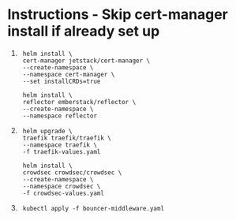 # Instructions - Skip cert-manager install if already set up
1. ```
    helm install \
    cert-manager jetstack/cert-manager \
    --create-namespace \
    --namespace cert-manager \
    --set installCRDs=true

    helm install \
    reflector emberstack/reflector \
    --create-namespace \
    --namespace reflector
    ```
2. ```
    helm upgrade \
    traefik traefik/traefik \
    --namespace traefik \
    -f traefik-values.yaml

    helm install \
    crowdsec crowdsec/crowdsec \
    --create-namespace \
    --namespace crowdsec \
    -f crowdsec-values.yaml
    ```
3. ```
    kubectl apply -f bouncer-middleware.yaml